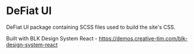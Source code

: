 # DeFiat UI

DeFiat UI package containing SCSS files used to build the site's CSS.  

Built with BLK Design System React - https://demos.creative-tim.com/blk-design-system-react